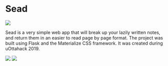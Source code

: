 # Sead

<img src="https://i.imgur.com/4IlRYWR.png">

Sead is a very simple web app that will break up your lazily written notes, and return them in an easier to read page by page format. The project was built using Flask and the Materialize CSS framework. It was created during uOttahack 2019.

<img src="https://i.imgur.com/Oo7qC56.png">

<img src="https://i.imgur.com/rHzexel.png">